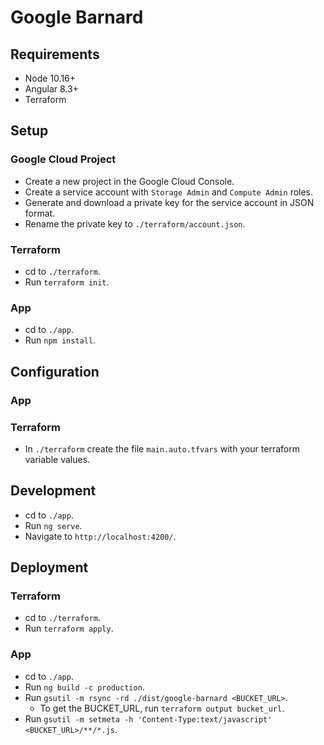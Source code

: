 # Google Barnard

## Requirements

* Node 10.16+
* Angular 8.3+
* Terraform

## Setup

### Google Cloud Project

* Create a new project in the Google Cloud Console.
* Create a service account with `Storage Admin` and `Compute Admin` roles.
* Generate and download a private key for the service account in JSON format.
* Rename the private key to `./terraform/account.json`.

### Terraform

* cd to `./terraform`.
* Run `terraform init`.

### App

* cd to `./app`.
* Run `npm install`.

## Configuration

### App

### Terraform

* In `./terraform` create the file `main.auto.tfvars` with your terraform variable values.

## Development

* cd to `./app`.
* Run `ng serve`.
* Navigate to `http://localhost:4200/`.

## Deployment

### Terraform

* cd to `./terraform`.
* Run `terraform apply`.

### App

* cd to `./app`.
* Run `ng build -c production`.
* Run `gsutil -m rsync -rd ./dist/google-barnard <BUCKET_URL>`.
  * To get the BUCKET_URL, run `terraform output bucket_url`.
* Run `gsutil -m setmeta -h 'Content-Type:text/javascript' <BUCKET_URL>/**/*.js`.
